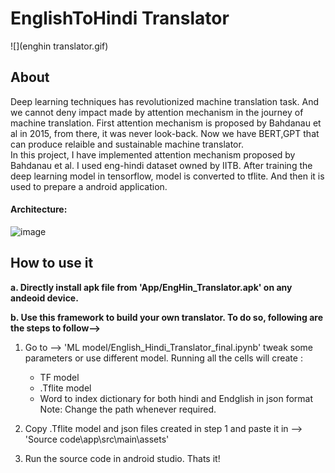 # EnglishToHindi Translator  

![](enghin translator.gif)

## About  

Deep learning techniques has revolutionized machine translation task. And we cannot deny impact made by attention mechanism in the journey of machine translation. First attention mechanism is proposed by  Bahdanau et al in 2015, from there, it was never look-back. Now we have BERT,GPT that can produce relaible and sustainable machine translator.  
In this project, I have implemented attention mechanism proposed by Bahdanau et al. I used eng-hindi dataset owned by IITB. After training the deep learning model in tensorflow, model is converted to tflite. And then it is used to prepare a android application.  

#### Architecture:  

![image](https://user-images.githubusercontent.com/39105103/121017629-1defd200-c7bb-11eb-906d-48e9e816ee01.png)
  
  
## How to use it  

**a. Directly install apk file from 'App/EngHin_Translator.apk' on any andeoid device.**



**b. Use this framework to build your own translator. To do so, following are the steps to follow-->**

1. Go to --> 'ML model/English_Hindi_Translator_final.ipynb' tweak some parameters or use different model. Running all the cells will create :  
   - TF model
   - .Tflite model
   - Word to index dictionary for both hindi and Endglish in json format
Note: Change the path whenever required.  

2. Copy .Tflite model and json files created in step 1 and paste it in --> 'Source code\app\src\main\assets'  
3. Run the source code in android studio. Thats it!
 
